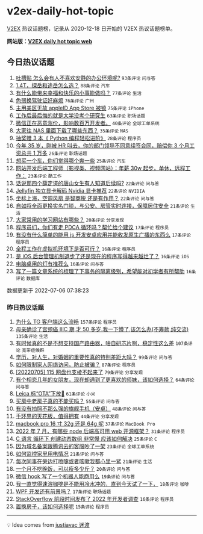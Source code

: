 # v2ex-daily-hot-topic

[V2EX](https://www.v2ex.com/) 热议话题榜，记录从 2020-12-18 日开始的 V2EX 热议话题榜单。

**网站版：[V2EX daily hot topic web](https://boojack.github.io/v2ex-daily-hot-topic-web/)**

## 今日热议话题

<!-- TODAY BEGIN -->

1. [吐槽贴 怎么会有人不喜欢安静的办公环境呢?](https://www.v2ex.com/t/864343) `93条评论` `问与答`
1. [1.4T，探岳和途岳怎么选？](https://www.v2ex.com/t/864353) `88条评论` `汽车`
1. [有什么能带来幸福和快乐的小事能做吗？](https://www.v2ex.com/t/864346) `77条评论` `生活`
1. [色弱换驾驶证好麻烦](https://www.v2ex.com/t/864335) `76条评论` `广州`
1. [主用美区无故 appleID App Store 被锁](https://www.v2ex.com/t/864387) `75条评论` `iPhone`
1. [工作后最后悔的就是大学没考个研究生](https://www.v2ex.com/t/864373) `63条评论` `职场话题`
1. [微信正在恶意涨价，影响数百万开发者。](https://www.v2ex.com/t/864400) `40条评论` `全球工单系统`
1. [大家往 NAS 里面下载了哪些东西？](https://www.v2ex.com/t/864413) `35条评论` `NAS`
1. [抽奖赠 3 本《 Python 编程轻松进阶》](https://www.v2ex.com/t/864437) `28条评论` `程序员`
1. [今年 35 岁，刚被 HR 叫去，你的部门领导不同意续签合同，赔偿你 3 个月工资总共 1 万多](https://www.v2ex.com/t/864429) `26条评论` `职场话题`
1. [想买一个车，你们觉得哪个爽一些](https://www.v2ex.com/t/864360) `25条评论` `汽车`
1. [网站开发后端工程师（影视类、视频网站）：年薪 30w 起步，单休，远程工作：](https://www.v2ex.com/t/864374) `23条评论` `酷工作`
1. [话说那四个薛定谔的唐山女生有人知道后续吗?](https://www.v2ex.com/t/864425) `22条评论` `问与答`
1. [Jellyfin 独立显卡解码 Nvidia 显卡推荐](https://www.v2ex.com/t/864370) `22条评论` `NVIDIA`
1. [坐标上海，空调风扇 是智商税 还是有作用？](https://www.v2ex.com/t/864355) `22条评论` `问与答`
1. [自如将全面更换实名门锁，与公安、房管实时连接，保障居住安全](https://www.v2ex.com/t/864402) `21条评论` `生活`
1. [大家常用的学习网站有哪些？](https://www.v2ex.com/t/864378) `20条评论` `分享发现`
1. [程序员们，你们有走 PDCA 循环吗？帮忙给个建议](https://www.v2ex.com/t/864371) `17条评论` `程序员`
1. [有没有什么简单的能用 js 开发安卓应用并能收发原生广播的东西么](https://www.v2ex.com/t/864336) `17条评论` `程序员`
1. [全程工作在虚拟机环境下是否可行？](https://www.v2ex.com/t/864424) `16条评论` `程序员`
1. [是 iOS 后台管理机制退步了还是现在的程序写得越来越烂了？](https://www.v2ex.com/t/864405) `16条评论` `iOS`
1. [电脑桌用的灯有推荐么](https://www.v2ex.com/t/864393) `16条评论` `问与答`
1. [写了一篇文章系统的梳理了下事务的隔离级别，希望能对初学者有所帮助](https://www.v2ex.com/t/864377) `16条评论` `数据库`

数据更新于 2022-07-06 07:38:23

<!-- TODAY END -->

### 昨日热议话题

<!-- YESTERDAY BEGIN -->

1. [为什么 TG 客户端这么流畅](https://www.v2ex.com/t/864115) `157条评论` `程序员`
1. [母亲确诊了宫颈癌 IIIC 期,才 50 多岁.我一下懵了,该怎么办(不筹款,纯交流)](https://www.v2ex.com/t/864189) `135条评论` `生活`
1. [有时候真的不是不想支持国产路由器，啥自研芯片啊，稳定性这么差](https://www.v2ex.com/t/864149) `107条评论` `宽带症候群`
1. [学历，对人生，对婚姻的重要性真的特别差距大吗？](https://www.v2ex.com/t/864122) `99条评论` `问与答`
1. [如何限制家人网络访问，防止被骗？](https://www.v2ex.com/t/864140) `87条评论` `程序员`
1. [[20220705] 115 网盘也支棱不起来了](https://www.v2ex.com/t/864095) `79条评论` `分享发现`
1. [有个相恋几年的女朋友，现在却遇到了更喜欢的师妹，该如何选择？](https://www.v2ex.com/t/864309) `64条评论` `问与答`
1. [Leica 标“OTA”下放🤣](https://www.v2ex.com/t/864093) `61条评论` `小米`
1. [买房中老房子真的不能买吗？](https://www.v2ex.com/t/864146) `55条评论` `问与答`
1. [有没有拍照不那么强的旗舰手机（安卓）](https://www.v2ex.com/t/864209) `48条评论` `问与答`
1. [手环界的天花板，值得拥有](https://www.v2ex.com/t/864221) `44条评论` `分享发现`
1. [macbook pro 16 寸 32g 还是 64g 呢](https://www.v2ex.com/t/864154) `37条评论` `MacBook Pro`
1. [2022 年 7 月，有哪些 node 后端高可用 web 开源框架？](https://www.v2ex.com/t/864281) `31条评论` `程序员`
1. [C 语言 循环下 创建动态数组 非常慢 应该如何解决](https://www.v2ex.com/t/864227) `25条评论` `C`
1. [因为域名备案跟腾讯云的客服吵了一架](https://www.v2ex.com/t/864132) `23条评论` `全球工单系统`
1. [如何监控家里用电情况](https://www.v2ex.com/t/864284) `21条评论` `问与答`
1. [每次同事在旁边打喷嚏或者咳嗽我都心里一紧](https://www.v2ex.com/t/864215) `21条评论` `生活`
1. [一个月不吃晚饭，可以瘦多少斤？](https://www.v2ex.com/t/864246) `20条评论` `问与答`
1. [微信 hook 写了一个机器人能商用么](https://www.v2ex.com/t/864193) `19条评论` `问与答`
1. [我一直觉得速溶咖啡是不能用冷水冲的，直到今天试了一下，](https://www.v2ex.com/t/864165) `18条评论` `咖啡`
1. [WPF 开发还有前景吗？](https://www.v2ex.com/t/864219) `17条评论` `职场话题`
1. [StackOverflow 前段时间发布了 2022 年开发者调查](https://www.v2ex.com/t/864138) `16条评论` `程序员`
1. [置换房子，该如何选择呢](https://www.v2ex.com/t/864262) `15条评论` `程序员`

<!-- YESTERDAY END -->

---

💡 Idea comes from [justjavac 迷渡](https://github.com/justjavac/)
